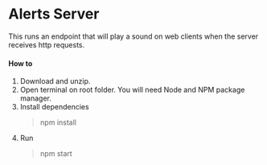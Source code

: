 # Alerts Server

This runs an endpoint that will play a sound on web clients when the server receives http requests.

#### How to

1. Download and unzip.
2. Open terminal on root folder. You will need Node and NPM package manager.
3. Install dependencies
    > npm install
4. Run
    > npm start